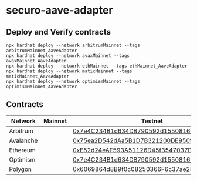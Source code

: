 # securo-aave-adapter

## Deploy and Verify contracts

```text
npx hardhat deploy --network arbitrumMainnet --tags arbitrumMainnet_AaveAdapter
npx hardhat deploy --network avaxMainnet --tags avaxMainnet_AaveAdapter
npx hardhat deploy --network ethMainnet --tags ethMainnet_AaveAdapter
npx hardhat deploy --network maticMainnet --tags maticMainnet_AaveAdapter
npx hardhat deploy --network optimismMainnet --tags optimismMainnet_AaveAdapter
```

## Contracts

| Network     | Mainnet                                                                                                               | Testnet                                                                                                               |
| ------------------------ | --------------------------------------------------------------------------------------------------------------------- | --------------------------------------------------------------------------------------------------------------------- |
| Arbitrum         |  | [0x7e4C234B1d634DB790592d1550816b19E862F744](https://goerli.arbiscan.io/address/0x7e4C234B1d634DB790592d1550816b19E862F744)
| Avalanche        |  | [0x75ea2D542dAa5B1D7B321200DE950fB599ffdE8a](https://testnet.snowtrace.io/address/0x75ea2D542dAa5B1D7B321200DE950fB599ffdE8a)
| Ethereum         |  | [0xE52d24eAF593A51126D45f3547037DF54a4233f0](https://goerli.etherscan.io/address/0xE52d24eAF593A51126D45f3547037DF54a4233f0)
| Optimism         |  | [0x7e4C234B1d634DB790592d1550816b19E862F744](https://goerli-optimism.etherscan.io/address/0x7e4C234B1d634DB790592d1550816b19E862F744)
| Polygon          |  | [0x6069864d8B9f0c08250366F6c37ae28299aA107D](https://mumbai.polygonscan.com/address/0x6069864d8b9f0c08250366f6c37ae28299aa107d)
